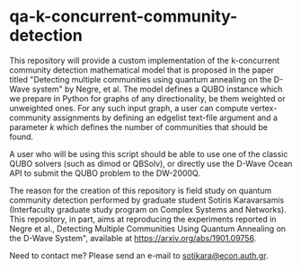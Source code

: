 # qa-k-concurrent-community-detection
This repository will provide a custom implementation of the k-concurrent community detection mathematical model that is proposed in the paper titled "Detecting multiple communities using quantum annealing on the D-Wave system" by Negre, et al. The model defines a QUBO instance which we prepare in Python for graphs of any directionality, be them weighted or unweighted ones. For any such input graph, a user can compute vertex-community assignments by defining an edgelist text-file argument and a parameter $k$ which defines the number of communities that should be found.

A user who will be using this script should be able to use one of the classic QUBO solvers (such as dimod or QBSolv), or directly use the D-Wave Ocean API to submit the QUBO problem to the DW-2000Q.

The reason for the creation of this repository is field study on quantum community detection performed by graduate student Sotiris Karavarsamis (Interfaculty graduate study program on Complex Systems and Networks). This repository, in part, aims at reproducing the experiments reported in Negre et al., Detecting Multiple Communities Using Quantum Annealing on the D-Wave System", available at https://arxiv.org/abs/1901.09756.

Need to contact me? Please send an e-mail to sotikara@econ.auth.gr.

